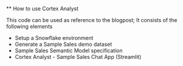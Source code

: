 ** How to use Cortex Analyst

This code can be used as reference to the blogpost; <link Medium to blogpost>
It consists of the following elements

- Setup a Snowflake environment
- Generate a Sample Sales demo dataset
- Sample Sales Semantic Model specification
- Cortex Analyst - Sample Sales Chat App (Streamlit)


